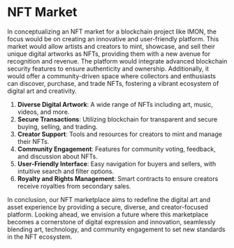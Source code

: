 # NFT Market

In conceptualizing an NFT market for a blockchain project like IMON, the focus would be on creating an innovative and user-friendly platform. This market would allow artists and creators to mint, showcase, and sell their unique digital artworks as NFTs, providing them with a new avenue for recognition and revenue. The platform would integrate advanced blockchain security features to ensure authenticity and ownership. Additionally, it would offer a community-driven space where collectors and enthusiasts can discover, purchase, and trade NFTs, fostering a vibrant ecosystem of digital art and creativity.



1. **Diverse Digital Artwork**: A wide range of NFTs including art, music, videos, and more.
2. **Secure Transactions**: Utilizing blockchain for transparent and secure buying, selling, and trading.
3. **Creator Support**: Tools and resources for creators to mint and manage their NFTs.
4. **Community Engagement**: Features for community voting, feedback, and discussion about NFTs.
5. **User-Friendly Interface**: Easy navigation for buyers and sellers, with intuitive search and filter options.
6. **Royalty and Rights Management**: Smart contracts to ensure creators receive royalties from secondary sales.

In conclusion, our NFT marketplace aims to redefine the digital art and asset experience by providing a secure, diverse, and creator-focused platform. Looking ahead, we envision a future where this marketplace becomes a cornerstone of digital expression and innovation, seamlessly blending art, technology, and community engagement to set new standards in the NFT ecosystem.
